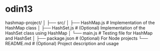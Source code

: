 # odin13
hashmap-project/
│
├── src/
│   ├── HashMap.js         # Implementation of the HashMap class
│   ├── HashSet.js         # (Optional) Implementation of the HashSet class using HashMap
│   └── main.js            # Testing file for HashMap and HashSet
│
├── package.json           # (Optional) For Node projects
└── README.md              # (Optional) Project description and usage

